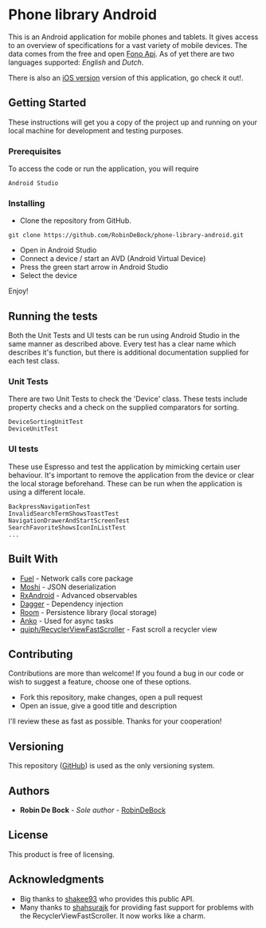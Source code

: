 
# Phone library Android

This is an Android application for mobile phones and tablets. It gives access to an overview of specifications for a vast variety of mobile devices. The data comes from the free and open [Fono Api](https://fonoapi.freshpixl.com). As of yet there are two languages supported: *English* and *Dutch*.

There is also an [iOS version](https://github.com/RobinDeBock/phone-library) version of this application, go check it out!.

## Getting Started

These instructions will get you a copy of the project up and running on your local machine for development and testing purposes. 

### Prerequisites

To access the code or run the application, you will require

```
Android Studio
```

### Installing

* Clone the repository from GitHub.
```
git clone https://github.com/RobinDeBock/phone-library-android.git
```
* Open in Android Studio
* Connect a device / start an AVD (Android Virtual Device)
* Press the green start arrow in Android Studio
* Select the device

Enjoy!

## Running the tests

Both the Unit Tests and UI tests can be run using Android Studio in the same manner as described above.
Every test has a clear name which describes it's function, but there is additional documentation supplied for each test class.

### Unit Tests

There are two Unit Tests to check the 'Device' class. These tests include property checks and a check on the supplied comparators for sorting.

```
DeviceSortingUnitTest
DeviceUnitTest
```

### UI tests

These use Espresso and test the application by mimicking certain user behaviour. It's important to remove the application from the device or clear the local storage beforehand. These can be run when the application is using a different locale.
```
BackpressNavigationTest
InvalidSearchTermShowsToastTest
NavigationDrawerAndStartScreenTest
SearchFavoriteShowsIconInListTest
...
```

## Built With

* [Fuel](https://github.com/kittinunf/fuel) - Network calls core package
* [Moshi](https://github.com/square/moshi) - JSON deserialization
* [RxAndroid](https://github.com/ReactiveX/RxAndroid) - Advanced observables
* [Dagger](https://github.com/google/dagger) - Dependency injection
* [Room](https://github.com/googlecodelabs/android-room-with-a-view) - Persistence library (local storage)
* [Anko](https://github.com/Kotlin/anko) - Used for async tasks
* [quiph/RecyclerViewFastScroller](https://github.com/quiph/RecyclerView-FastScroller) - Fast scroll a recycler view

## Contributing

Contributions are more than welcome! If you found a bug in our code or wish to suggest a feature, choose one of these options.

-   Fork this repository, make changes, open a pull request
-   Open an issue, give a good title and description

I'll review these as fast as possible. Thanks for your cooperation!

## Versioning

This repository ([GitHub](https://github.com/)) is used as the only versioning system.

## Authors

* **Robin De Bock** - *Sole author* - [RobinDeBock](https://github.com/RobinDeBock)

## License

This product is free of licensing.

## Acknowledgments

* Big thanks to [shakee93](https://github.com/shakee93) who provides this public API.
* Many thanks to [shahsurajk](https://github.com/shahsurajk) for providing fast support for problems with the RecyclerViewFastScroller. It now works like a charm.
